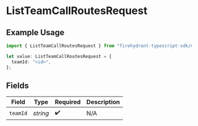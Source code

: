 # ListTeamCallRoutesRequest

## Example Usage

```typescript
import { ListTeamCallRoutesRequest } from "firehydrant-typescript-sdk/models/operations";

let value: ListTeamCallRoutesRequest = {
  teamId: "<id>",
};
```

## Fields

| Field              | Type               | Required           | Description        |
| ------------------ | ------------------ | ------------------ | ------------------ |
| `teamId`           | *string*           | :heavy_check_mark: | N/A                |